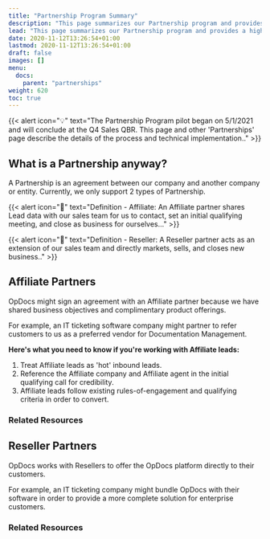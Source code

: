 ```yaml
---
title: "Partnership Program Summary"
description: "This page summarizes our Partnership program and provides a high-level process diagram."
lead: "This page summarizes our Partnership program and provides a high-level process diagram."
date: 2020-11-12T13:26:54+01:00
lastmod: 2020-11-12T13:26:54+01:00
draft: false
images: []
menu:
  docs:
    parent: "partnerships"
weight: 620
toc: true
---
```


{{< alert icon="💡" text="The Partnership Program pilot began on 5/1/2021 and will conclude at the Q4 Sales QBR. This page and other 'Partnerships' page describe the details of the process and technical implementation.</a>." >}}

## What is a Partnership anyway?

A Partnership is an agreement between our company and another company or entity. Currently, we only support 2 types of Partnership.

{{< alert icon="📑" text="Definition - Affiliate: An Affiliate partner shares Lead data with our sales team for us to contact, set an initial qualifying meeting, and close as business for ourselves..</a>." >}}

{{< alert icon="📑" text="Definition - Reseller: A Reseller partner acts as an extension of our sales team and directly markets, sells, and closes new business.</a>." >}}


## Affiliate Partners 

OpDocs might sign an agreement with an Affiliate partner because we have shared business objectives and complimentary product offerings. 

For example, an IT ticketing software company might partner to refer customers to us as a preferred vendor for Documentation Management. 

**Here's what you need to know if you're working with Affiliate leads:**
1. Treat Affiliate leads as 'hot' inbound leads. 
2. Reference the Affiliate company and Affiliate agent in the initial qualifying call for credibility.
3. Affiliate leads follow existing rules-of-engagement and qualifying criteria in order to convert. 

### Related Resources

## Reseller Partners

OpDocs works with Resellers to offer the OpDocs platform directly to their customers. 

For example, an IT ticketing company might bundle OpDocs with their software in order to provide a more complete solution for enterprise customers. 

### Related Resources


